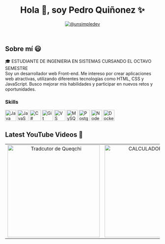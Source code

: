 

<h1 align="center">Hola 👋, soy Pedro Quiñonez ✨</h1>

<p align="center">

  <a href="mailto:pedro.quinonezlopez1@gmail.com" target="blank">
    <img align="center" src="https://img.shields.io/badge/Gmail-4CAF50?style=for-the-badge&logo=gmail&logoColor=white" alt="@unsimpledev" />
  </a>

  
</p>

<br>
<h2 align="left">Sobre mí 😃</h2>
<p align="left">
🎓 ESTUDIANTE DE INGENIERIA EN SISTEMAS CURSANDO EL OCTAVO SEMESTRE <br>
Soy un desarrollador web Front-end. Me intereso por crear aplicaciones web atractivas, utilizando diferentes tecnologías como HTML, CSS y JavaScript. Busco mejorar mis habilidades y participar en nuevos retos y oportunidades.

</p>

### Skills

<p align="left">
<a href="https://www.oracle.com/java/" target="_blank" rel="noreferrer"><img src="https://raw.githubusercontent.com/danielcranney/readme-generator/main/public/icons/skills/java-colored.svg" width="36" height="36" alt="Java" /></a>
<a href="https://developer.mozilla.org/en-US/docs/Web/JavaScript" target="_blank" rel="noreferrer"><img src="https://raw.githubusercontent.com/danielcranney/readme-generator/main/public/icons/skills/javascript-colored.svg" width="36" height="36" alt="JavaScript" /></a>
<a href="https://docs.microsoft.com/en-us/dotnet/csharp/" target="_blank" rel="noreferrer"><img src="https://raw.githubusercontent.com/danielcranney/readme-generator/main/public/icons/skills/csharp-colored.svg" width="36" height="36" alt="C#" /></a>
<a href="https://git-scm.com/" target="_blank" rel="noreferrer"><img src="https://raw.githubusercontent.com/danielcranney/readme-generator/main/public/icons/skills/git-colored.svg" width="36" height="36" alt="Git" /></a>
<a href="https://code.visualstudio.com/" target="_blank" rel="noreferrer"><img src="https://raw.githubusercontent.com/danielcranney/readme-generator/main/public/icons/skills/visualstudiocode.svg" width="36" height="36" alt="VS Code" /></a>
<a href="https://www.mysql.com/" target="_blank" rel="noreferrer"><img src="https://raw.githubusercontent.com/danielcranney/readme-generator/main/public/icons/skills/mysql-colored.svg" width="36" height="36" alt="MySQL" /></a>
<a href="https://www.postgresql.org/" target="_blank" rel="noreferrer"><img src="https://raw.githubusercontent.com/danielcranney/readme-generator/main/public/icons/skills/postgresql-colored.svg" width="36" height="36" alt="PostgreSQL" /></a>
<a href="https://nodejs.org/en/" target="_blank" rel="noreferrer"><img src="https://raw.githubusercontent.com/danielcranney/readme-generator/main/public/icons/skills/nodejs-colored.svg" width="36" height="36" alt="NodeJS" /></a>
<a href="https://www.docker.com/" target="_blank" rel="noreferrer"><img src="https://raw.githubusercontent.com/danielcranney/readme-generator/main/public/icons/skills/docker-colored.svg" width="36" height="36" alt="Docker" /></a>

</p>

<h2 align="left">Latest YouTube Videos 🎥</h2>
<table>
  <tr>
    <td align="center">
      <a href="https://pedrojql.github.io/TRADUCTOR_Q/" target="_blank">
        <img src="Imagenes/5145433312838397739.jpg" alt="Tradcutor de Queqchi" width="300" />
      </a>
    </td>
    <td align="center">
      <a href="https://pedrojql.github.io/CALCULADORA/" target="_blank">
        <img src="Imagenes/5145433312838397740.jpg" alt="CALCULADORA WEB" width="300" />
      </a>
    </td>
  
  </tr>
</table>

